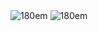 <div>
  <img alt="180em" src="https://github-readme-stats.vercel.app/api?username=robs-full&show_icons=true&theme=transparent" /> 
  <img alt="180em" src="https://github-readme-stats.vercel.app/api/top-langs/?username=anuraghazra&exclude_repo=github-readme-stats,anuraghazra.github.io" /> 
</div>
